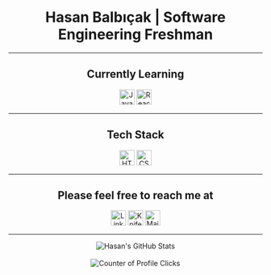 <h1 align="center">Hasan Balbıçak | Software Engineering Freshman</h1>

***

<h2 align="center">Currently Learning</h2>

<p align="center">
  <img src="https://api.iconify.design/logos/javascript.svg" alt="JavaScript" height="30" width="30">
  <img src="https://www.vectorlogo.zone/logos/reactjs/reactjs-icon.svg" alt="React" height="30" width="30">
</p>

***

<h2 align="center">Tech Stack</h2>

<p align="center">



  <img src="https://www.vectorlogo.zone/logos/w3_html5/w3_html5-icon.svg" alt="HTML" height="30" width="30">
  <img src="https://www.vectorlogo.zone/logos/w3_css/w3_css-icon.svg" alt="CSS" height="30" width="30">
</p>

***

<h2 align="center">Please feel free to reach me at</h2>

<p align="center">
  <a href="https://linkedin.com/in/hasanbalbicak"><img src="https://www.vectorlogo.zone/logos/linkedin/linkedin-icon.svg" alt="LinkedIn" height="30" width="30"></a>
  <a href="https://hasanbalbicak.me"><img src="https://github.com/mrhonneynive/mrhonneynive.github.io/blob/main/images/honneynive-logo.jpg?raw=true" alt="Knife pierced in a honey pot logo" height="30" width="30"></a>
  <a href="mailto:hasanhuseyinbalbicak@gmail.com"><img src="https://www.vectorlogo.zone/logos/gmail/gmail-icon.svg" alt="Mail Envelope" height="30" width="auto"></a>
</p>

***

<div align="center">
  <img src="https://github-readme-stats.vercel.app/api?username=mrhonneynive&count_private=true&show_icons=true&theme=transparent" alt="Hasan's GitHub Stats">
</div>
<br>
<div align="center">
  <img src="https://komarev.com/ghpvc/?username=mrhonneynive" alt="Counter of Profile Clicks">
</div>


<!--
**mrhonneynive/mrhonneynive** is a ✨ _special_ ✨ repository because its `README.md` (this file) appears on your GitHub profile.

Here are some ideas to get you started:

- 🔭 I’m currently working on ...
- 👯 I’m looking to collaborate on ...
- 🤔 I’m looking for help with ...
- 💬 Ask me about ...
- 📫 How to reach me: ...
- 😄 Pronouns: ...
- ⚡ Fun fact: ...
-->
